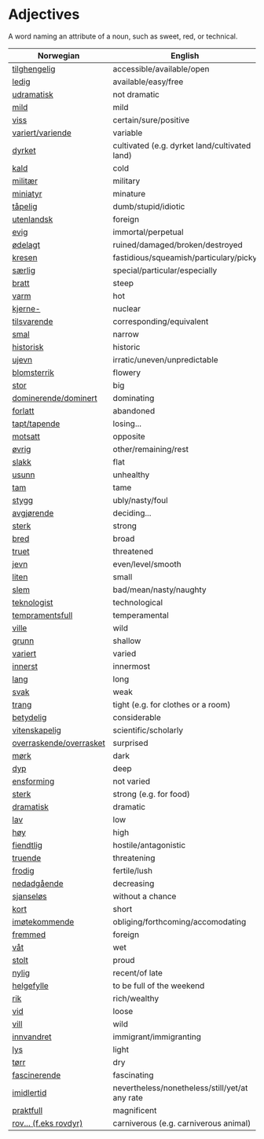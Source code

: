 # Adjectives

A word naming an attribute of a noun, such as sweet, red, or technical.

| Norwegian | English |
| --- | --- |
| [tilghengelig](https://www.ordnett.no/search?language=no&phrase=tilghengelig) | accessible/available/open |
| [ledig](https://www.ordnett.no/search?language=no&phrase=ledig) | available/easy/free |
| [udramatisk](https://www.ordnett.no/search?language=no&phrase=udramatisk) | not dramatic |
| [mild](https://www.ordnett.no/search?language=no&phrase=mild) | mild |
| [viss](https://www.ordnett.no/search?language=no&phrase=viss) | certain/sure/positive |
| [variert/variende](https://www.ordnett.no/search?language=no&phrase=variert/variende) | variable |
| [dyrket](https://www.ordnett.no/search?language=no&phrase=dyrket) | cultivated (e.g. dyrket land/cultivated land) |
| [kald](https://www.ordnett.no/search?language=no&phrase=kald) | cold |
| [militær](https://www.ordnett.no/search?language=no&phrase=militær) | military |
| [miniatyr](https://www.ordnett.no/search?language=no&phrase=miniatyr) | minature |
| [tåpelig](https://www.ordnett.no/search?language=no&phrase=tåpelig) | dumb/stupid/idiotic |
| [utenlandsk](https://www.ordnett.no/search?language=no&phrase=utenlandsk) | foreign |
| [evig](https://www.ordnett.no/search?language=no&phrase=evig) | immortal/perpetual |
| [ødelagt](https://www.ordnett.no/search?language=no&phrase=ødelagt) | ruined/damaged/broken/destroyed |
| [kresen](https://www.ordnett.no/search?language=no&phrase=kresen) | fastidious/squeamish/particulary/picky |
| [særlig](https://www.ordnett.no/search?language=no&phrase=særlig) | special/particular/especially |
| [bratt](https://www.ordnett.no/search?language=no&phrase=bratt) | steep |
| [varm](https://www.ordnett.no/search?language=no&phrase=varm) | hot |
| [kjerne-](https://www.ordnett.no/search?language=no&phrase=kjerne-) | nuclear |
| [tilsvarende](https://www.ordnett.no/search?language=no&phrase=tilsvarende) | corresponding/equivalent |
| [smal](https://www.ordnett.no/search?language=no&phrase=smal) | narrow |
| [historisk](https://www.ordnett.no/search?language=no&phrase=historisk) | historic |
| [ujevn](https://www.ordnett.no/search?language=no&phrase=ujevn) | irratic/uneven/unpredictable |
| [blomsterrik](https://www.ordnett.no/search?language=no&phrase=blomsterrik) | flowery |
| [stor](https://www.ordnett.no/search?language=no&phrase=stor) | big |
| [dominerende/dominert](https://www.ordnett.no/search?language=no&phrase=dominerende/dominert) | dominating |
| [forlatt](https://www.ordnett.no/search?language=no&phrase=forlatt) | abandoned |
| [tapt/tapende](https://www.ordnett.no/search?language=no&phrase=tapt/tapende) | losing... |
| [motsatt](https://www.ordnett.no/search?language=no&phrase=motsatt) | opposite |
| [øvrig](https://www.ordnett.no/search?language=no&phrase=øvrig) | other/remaining/rest |
| [slakk](https://www.ordnett.no/search?language=no&phrase=slakk) | flat |
| [usunn](https://www.ordnett.no/search?language=no&phrase=usunn) | unhealthy |
| [tam](https://www.ordnett.no/search?language=no&phrase=tam) | tame |
| [stygg](https://www.ordnett.no/search?language=no&phrase=stygg) | ubly/nasty/foul |
| [avgjørende](https://www.ordnett.no/search?language=no&phrase=avgjørende) | deciding... |
| [sterk](https://www.ordnett.no/search?language=no&phrase=sterk) | strong |
| [bred](https://www.ordnett.no/search?language=no&phrase=bred) | broad |
| [truet](https://www.ordnett.no/search?language=no&phrase=truet) | threatened |
| [jevn](https://www.ordnett.no/search?language=no&phrase=jevn) | even/level/smooth |
| [liten](https://www.ordnett.no/search?language=no&phrase=liten) | small |
| [slem](https://www.ordnett.no/search?language=no&phrase=slem) | bad/mean/nasty/naughty |
| [teknologist](https://www.ordnett.no/search?language=no&phrase=teknologist) | technological |
| [tempramentsfull](https://www.ordnett.no/search?language=no&phrase=tempramentsfull) | temperamental |
| [ville](https://www.ordnett.no/search?language=no&phrase=ville) | wild |
| [grunn](https://www.ordnett.no/search?language=no&phrase=grunn) | shallow |
| [variert](https://www.ordnett.no/search?language=no&phrase=variert) | varied |
| [innerst](https://www.ordnett.no/search?language=no&phrase=innerst) | innermost |
| [lang](https://www.ordnett.no/search?language=no&phrase=lang) | long |
| [svak](https://www.ordnett.no/search?language=no&phrase=svak) | weak |
| [trang](https://www.ordnett.no/search?language=no&phrase=trang) | tight (e.g. for clothes or a room) |
| [betydelig](https://www.ordnett.no/search?language=no&phrase=betydelig) | considerable |
| [vitenskapelig](https://www.ordnett.no/search?language=no&phrase=vitenskapelig) | scientific/scholarly |
| [overraskende/overrasket](https://www.ordnett.no/search?language=no&phrase=overraskende/overrasket) | surprised |
| [mørk](https://www.ordnett.no/search?language=no&phrase=mørk) | dark |
| [dyp](https://www.ordnett.no/search?language=no&phrase=dyp) | deep |
| [ensforming](https://www.ordnett.no/search?language=no&phrase=ensforming) | not varied |
| [sterk](https://www.ordnett.no/search?language=no&phrase=sterk) | strong (e.g. for food) |
| [dramatisk](https://www.ordnett.no/search?language=no&phrase=dramatisk) | dramatic |
| [lav](https://www.ordnett.no/search?language=no&phrase=lav) | low |
| [høy](https://www.ordnett.no/search?language=no&phrase=høy) | high |
| [fiendtlig](https://www.ordnett.no/search?language=no&phrase=fiendtlig) | hostile/antagonistic |
| [truende](https://www.ordnett.no/search?language=no&phrase=truende) | threatening |
| [frodig](https://www.ordnett.no/search?language=no&phrase=frodig) | fertile/lush |
| [nedadgående](https://www.ordnett.no/search?language=no&phrase=nedadgående) | decreasing |
| [sjanseløs](https://www.ordnett.no/search?language=no&phrase=sjanseløs) | without a chance |
| [kort](https://www.ordnett.no/search?language=no&phrase=kort) | short |
| [imøtekommende](https://www.ordnett.no/search?language=no&phrase=imøtekommende) | obliging/forthcoming/accomodating |
| [fremmed](https://www.ordnett.no/search?language=no&phrase=fremmed) | foreign |
| [våt](https://www.ordnett.no/search?language=no&phrase=våt) | wet |
| [stolt](https://www.ordnett.no/search?language=no&phrase=stolt) | proud |
| [nylig](https://www.ordnett.no/search?language=no&phrase=nylig) | recent/of late |
| [helgefylle](https://www.ordnett.no/search?language=no&phrase=helgefylle) | to be full of the weekend |
| [rik](https://www.ordnett.no/search?language=no&phrase=rik) | rich/wealthy |
| [vid](https://www.ordnett.no/search?language=no&phrase=vid) | loose |
| [vill](https://www.ordnett.no/search?language=no&phrase=vill) | wild |
| [innvandret](https://www.ordnett.no/search?language=no&phrase=innvandret) | immigrant/immigranting |
| [lys](https://www.ordnett.no/search?language=no&phrase=lys) | light |
| [tørr](https://www.ordnett.no/search?language=no&phrase=tørr) | dry |
| [fascinerende](https://www.ordnett.no/search?language=no&phrase=fascinerende) | fascinating |
| [imidlertid](https://www.ordnett.no/search?language=no&phrase=imidlertid) | nevertheless/nonetheless/still/yet/at any rate |
| [praktfull](https://www.ordnett.no/search?language=no&phrase=praktfull) | magnificent |
| [rov... (f.eks rovdyr)](https://www.ordnett.no/search?language=no&phrase=rov...%20(f.eks%20rovdyr)) | carniverous (e.g. carniverous animal) |

